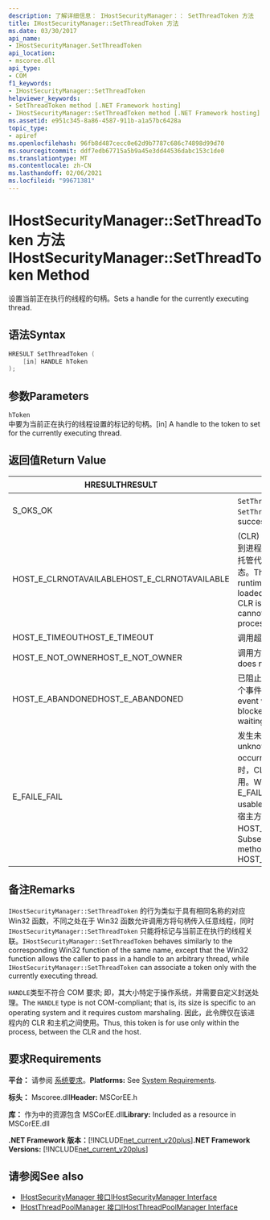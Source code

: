 ```yaml
---
description: 了解详细信息： IHostSecurityManager：： SetThreadToken 方法
title: IHostSecurityManager::SetThreadToken 方法
ms.date: 03/30/2017
api_name:
- IHostSecurityManager.SetThreadToken
api_location:
- mscoree.dll
api_type:
- COM
f1_keywords:
- IHostSecurityManager::SetThreadToken
helpviewer_keywords:
- SetThreadToken method [.NET Framework hosting]
- IHostSecurityManager::SetThreadToken method [.NET Framework hosting]
ms.assetid: e951c345-8a86-4587-911b-a1a57bc6428a
topic_type:
- apiref
ms.openlocfilehash: 96fb8d487cecc0e62d9b7787c686c74898d99d70
ms.sourcegitcommit: ddf7edb67715a5b9a45e3dd44536dabc153c1de0
ms.translationtype: MT
ms.contentlocale: zh-CN
ms.lasthandoff: 02/06/2021
ms.locfileid: "99671381"
---
```

# <a name="ihostsecuritymanagersetthreadtoken-method"></a><span data-ttu-id="e20d2-103">IHostSecurityManager::SetThreadToken 方法</span><span class="sxs-lookup"><span data-stu-id="e20d2-103">IHostSecurityManager::SetThreadToken Method</span></span>

<span data-ttu-id="e20d2-104">设置当前正在执行的线程的句柄。</span><span class="sxs-lookup"><span data-stu-id="e20d2-104">Sets a handle for the currently executing thread.</span></span>  
  
## <a name="syntax"></a><span data-ttu-id="e20d2-105">语法</span><span class="sxs-lookup"><span data-stu-id="e20d2-105">Syntax</span></span>  
  
```cpp  
HRESULT SetThreadToken (  
    [in] HANDLE hToken  
);  
```  
  
## <a name="parameters"></a><span data-ttu-id="e20d2-106">参数</span><span class="sxs-lookup"><span data-stu-id="e20d2-106">Parameters</span></span>  

 `hToken`  
 <span data-ttu-id="e20d2-107">中要为当前正在执行的线程设置的标记的句柄。</span><span class="sxs-lookup"><span data-stu-id="e20d2-107">[in] A handle to the token to set for the currently executing thread.</span></span>  
  
## <a name="return-value"></a><span data-ttu-id="e20d2-108">返回值</span><span class="sxs-lookup"><span data-stu-id="e20d2-108">Return Value</span></span>  
  
|<span data-ttu-id="e20d2-109">HRESULT</span><span class="sxs-lookup"><span data-stu-id="e20d2-109">HRESULT</span></span>|<span data-ttu-id="e20d2-110">说明</span><span class="sxs-lookup"><span data-stu-id="e20d2-110">Description</span></span>|  
|-------------|-----------------|  
|<span data-ttu-id="e20d2-111">S_OK</span><span class="sxs-lookup"><span data-stu-id="e20d2-111">S_OK</span></span>|<span data-ttu-id="e20d2-112">`SetThreadToken` 已成功返回。</span><span class="sxs-lookup"><span data-stu-id="e20d2-112">`SetThreadToken` returned successfully.</span></span>|  
|<span data-ttu-id="e20d2-113">HOST_E_CLRNOTAVAILABLE</span><span class="sxs-lookup"><span data-stu-id="e20d2-113">HOST_E_CLRNOTAVAILABLE</span></span>|<span data-ttu-id="e20d2-114"> (CLR) 的公共语言运行时未加载到进程中，或 CLR 处于无法运行托管代码或成功处理调用的状态。</span><span class="sxs-lookup"><span data-stu-id="e20d2-114">The common language runtime (CLR) has not been loaded into a process, or the CLR is in a state in which it cannot run managed code or process the call successfully.</span></span>|  
|<span data-ttu-id="e20d2-115">HOST_E_TIMEOUT</span><span class="sxs-lookup"><span data-stu-id="e20d2-115">HOST_E_TIMEOUT</span></span>|<span data-ttu-id="e20d2-116">调用超时。</span><span class="sxs-lookup"><span data-stu-id="e20d2-116">The call timed out.</span></span>|  
|<span data-ttu-id="e20d2-117">HOST_E_NOT_OWNER</span><span class="sxs-lookup"><span data-stu-id="e20d2-117">HOST_E_NOT_OWNER</span></span>|<span data-ttu-id="e20d2-118">调用方不拥有该锁。</span><span class="sxs-lookup"><span data-stu-id="e20d2-118">The caller does not own the lock.</span></span>|  
|<span data-ttu-id="e20d2-119">HOST_E_ABANDONED</span><span class="sxs-lookup"><span data-stu-id="e20d2-119">HOST_E_ABANDONED</span></span>|<span data-ttu-id="e20d2-120">已阻止的线程或纤程正在等待某个事件时，该事件被取消。</span><span class="sxs-lookup"><span data-stu-id="e20d2-120">An event was canceled while a blocked thread or fiber was waiting on it.</span></span>|  
|<span data-ttu-id="e20d2-121">E_FAIL</span><span class="sxs-lookup"><span data-stu-id="e20d2-121">E_FAIL</span></span>|<span data-ttu-id="e20d2-122">发生未知的灾难性故障。</span><span class="sxs-lookup"><span data-stu-id="e20d2-122">An unknown catastrophic failure occurred.</span></span> <span data-ttu-id="e20d2-123">当方法返回 E_FAIL 时，CLR 在该进程内将不再可用。</span><span class="sxs-lookup"><span data-stu-id="e20d2-123">When a method returns E_FAIL, the CLR is no longer usable within the process.</span></span> <span data-ttu-id="e20d2-124">对宿主方法的后续调用会返回 HOST_E_CLRNOTAVAILABLE。</span><span class="sxs-lookup"><span data-stu-id="e20d2-124">Subsequent calls to hosting methods return HOST_E_CLRNOTAVAILABLE.</span></span>|  
  
## <a name="remarks"></a><span data-ttu-id="e20d2-125">备注</span><span class="sxs-lookup"><span data-stu-id="e20d2-125">Remarks</span></span>  

 <span data-ttu-id="e20d2-126">`IHostSecurityManager::SetThreadToken` 的行为类似于具有相同名称的对应 Win32 函数，不同之处在于 Win32 函数允许调用方将句柄传入任意线程，同时 `IHostSecurityManager::SetThreadToken` 只能将标记与当前正在执行的线程关联。</span><span class="sxs-lookup"><span data-stu-id="e20d2-126">`IHostSecurityManager::SetThreadToken` behaves similarly to the corresponding Win32 function of the same name, except that the Win32 function allows the caller to pass in a handle to an arbitrary thread, while `IHostSecurityManager::SetThreadToken` can associate a token only with the currently executing thread.</span></span>  
  
 <span data-ttu-id="e20d2-127">`HANDLE`类型不符合 COM 要求; 即，其大小特定于操作系统，并需要自定义封送处理。</span><span class="sxs-lookup"><span data-stu-id="e20d2-127">The `HANDLE` type is not COM-compliant; that is, its size is specific to an operating system and it requires custom marshaling.</span></span> <span data-ttu-id="e20d2-128">因此，此令牌仅在该进程内的 CLR 和主机之间使用。</span><span class="sxs-lookup"><span data-stu-id="e20d2-128">Thus, this token is for use only within the process, between the CLR and the host.</span></span>  
  
## <a name="requirements"></a><span data-ttu-id="e20d2-129">要求</span><span class="sxs-lookup"><span data-stu-id="e20d2-129">Requirements</span></span>  

 <span data-ttu-id="e20d2-130">**平台：** 请参阅 [系统要求](../../get-started/system-requirements.md)。</span><span class="sxs-lookup"><span data-stu-id="e20d2-130">**Platforms:** See [System Requirements](../../get-started/system-requirements.md).</span></span>  
  
 <span data-ttu-id="e20d2-131">**标头：** Mscoree.dll</span><span class="sxs-lookup"><span data-stu-id="e20d2-131">**Header:** MSCorEE.h</span></span>  
  
 <span data-ttu-id="e20d2-132">**库：** 作为中的资源包含 MSCorEE.dll</span><span class="sxs-lookup"><span data-stu-id="e20d2-132">**Library:** Included as a resource in MSCorEE.dll</span></span>  
  
 <span data-ttu-id="e20d2-133">**.NET Framework 版本：**[!INCLUDE[net_current_v20plus](../../../../includes/net-current-v20plus-md.md)]</span><span class="sxs-lookup"><span data-stu-id="e20d2-133">**.NET Framework Versions:** [!INCLUDE[net_current_v20plus](../../../../includes/net-current-v20plus-md.md)]</span></span>  
  
## <a name="see-also"></a><span data-ttu-id="e20d2-134">请参阅</span><span class="sxs-lookup"><span data-stu-id="e20d2-134">See also</span></span>

- [<span data-ttu-id="e20d2-135">IHostSecurityManager 接口</span><span class="sxs-lookup"><span data-stu-id="e20d2-135">IHostSecurityManager Interface</span></span>](ihostsecuritymanager-interface.md)
- [<span data-ttu-id="e20d2-136">IHostThreadPoolManager 接口</span><span class="sxs-lookup"><span data-stu-id="e20d2-136">IHostThreadPoolManager Interface</span></span>](ihostthreadpoolmanager-interface.md)
